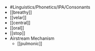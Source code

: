 - #Linguistics/Phonetics/IPA/Consonants
- [[breathy]]
- [[velar]]
- [[central]]
- [[oral]]
- [[stop]]
- Airstream Mechanism
	- [[pulmonic]]